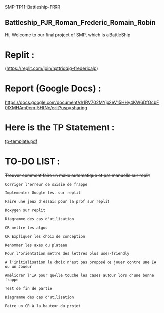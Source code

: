 SMP-TP11-Battleship-FRRR
## Battleship_PJR_Roman_Frederic_Romain_Robin
Hi, Welcome to our final project of SMP, which is a BattleShip

# Replit :
(https://replit.com/join/npttridqig-fredericalp)

# Report (Google Docs) :
https://docs.google.com/document/d/1RV702MYjg2eV15HHy4KW6DfOcbF0IXMHAm0cm-5HtNc/edit?usp=sharing

# Here is the TP Statement :

[tp-template.pdf](https://github.com/Fred-23/SMP-TP11-Battleship-FRRR/files/8838693/tp-template.pdf)


# TO-DO LIST :


  ~~Trouver comment faire un make automatique et pas manuelle sur replit~~
  ```
  Corriger l'erreur de saisie de frappe 
  
  Implementer Google test sur replit

  Faire une jeux d'essais pour la prof sur replit

  Doxygen sur replit

  Diagramme des cas d'utilisation

  CR mettre les algos 
  
  CR Expliquer les choix de conception
  
  Renommer les axes du plateau
  
  Pour l'orientation mettre des lettres plus user-friendly
  
  A l'initialisation le choix n'est pas proposé de jouer contre une IA ou un Joueur
  
  Améliorer l'IA pour quelle touche les cases autour lors d'une bonne frappe
  
  Test de fin de partie
  
  Diagramme des cas d'utilisation
  
  Faire un CR à la hauteur du projet

```
